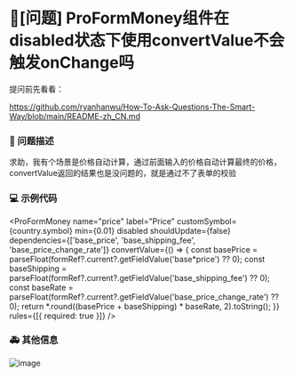 # 🧐[问题] ProFormMoney组件在disabled状态下使用convertValue不会触发onChange吗

提问前先看看：

https://github.com/ryanhanwu/How-To-Ask-Questions-The-Smart-Way/blob/main/README-zh_CN.md

### 🧐 问题描述

求助，我有个场景是价格自动计算，通过前面输入的价格自动计算最终的价格，convertValue返回的结果也是没问题的，就是通过不了表单的校验

### 💻 示例代码

<ProFormMoney
name="price"
label="Price"
customSymbol={country.symbol}
min={0.01}
disabled
shouldUpdate={false}
dependencies={['base_price', 'base_shipping_fee', 'base_price_change_rate']}
convertValue={() => {
const basePrice = parseFloat(formRef?.current?.getFieldValue('base*price') ?? 0);
const baseShipping = parseFloat(formRef?.current?.getFieldValue('base_shipping_fee') ?? 0);
const baseRate = parseFloat(formRef?.current?.getFieldValue('base_price_change_rate') ?? 0);
return *.round((basePrice + baseShipping) \* baseRate, 2).toString();
}}
rules={[{ required: true }]}
/>

### 🚑 其他信息

![image](https://user-images.githubusercontent.com/42329829/222643275-5ad5f847-c8af-4970-9694-88ed0e4b1424.png)
